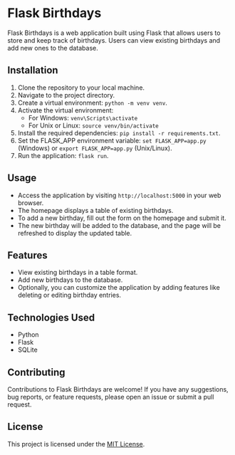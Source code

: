 # Flask Birthdays

Flask Birthdays is a web application built using Flask that allows users to store and keep track of birthdays. Users can view existing birthdays and add new ones to the database.

## Installation

1. Clone the repository to your local machine.
2. Navigate to the project directory.
3. Create a virtual environment: `python -m venv venv`.
4. Activate the virtual environment:
   - For Windows: `venv\Scripts\activate`
   - For Unix or Linux: `source venv/bin/activate`
5. Install the required dependencies: `pip install -r requirements.txt`.
6. Set the FLASK_APP environment variable: `set FLASK_APP=app.py` (Windows) or `export FLASK_APP=app.py` (Unix/Linux).
7. Run the application: `flask run`.

## Usage

- Access the application by visiting `http://localhost:5000` in your web browser.
- The homepage displays a table of existing birthdays.
- To add a new birthday, fill out the form on the homepage and submit it.
- The new birthday will be added to the database, and the page will be refreshed to display the updated table.

## Features

- View existing birthdays in a table format.
- Add new birthdays to the database.
- Optionally, you can customize the application by adding features like deleting or editing birthday entries.

## Technologies Used

- Python
- Flask
- SQLite

## Contributing

Contributions to Flask Birthdays are welcome! If you have any suggestions, bug reports, or feature requests, please open an issue or submit a pull request.

## License

This project is licensed under the [MIT License](https://opensource.org/licenses/MIT).
